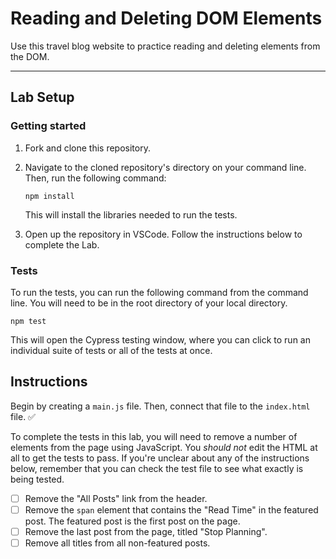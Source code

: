 # Reading and Deleting DOM Elements

Use this travel blog website to practice reading and deleting elements from the DOM.

---

## Lab Setup

### Getting started

1. Fork and clone this repository.

1. Navigate to the cloned repository's directory on your command line. Then, run the following command:

   ```
   npm install
   ```

   This will install the libraries needed to run the tests.

1. Open up the repository in VSCode. Follow the instructions below to complete the Lab.

### Tests

To run the tests, you can run the following command from the command line. You will need to be in the root directory of your local directory.

```
npm test
```

This will open the Cypress testing window, where you can click to run an individual suite of tests or all of the tests at once.

## Instructions

Begin by creating a `main.js` file. Then, connect that file to the `index.html` file. ✅

To complete the tests in this lab, you will need to remove a number of elements from the page using JavaScript. You _should not_ edit the HTML at all to get the tests to pass. If you're unclear about any of the instructions below, remember that you can check the test file to see what exactly is being tested.

- [ ] Remove the "All Posts" link from the header.
- [ ] Remove the `span` element that contains the "Read Time" in the featured post. The featured post is the first post on the page.
- [ ] Remove the last post from the page, titled "Stop Planning".
- [ ] Remove all titles from all non-featured posts.
